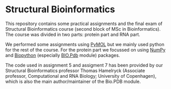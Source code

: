 # Structural Bioinformatics

This repository contains some practical assignments and the final exam of Structural Bioinformatics course (second block of MSc in Bioinformatics). The course was divided in two parts: protein part and RNA part.

We performed some assignments using [PyMOL](https://pymol.org/2/) but we mainly used python for the rest of the course. For the protein part we focussed on using [NumPy](https://docs.scipy.org/doc/numpy/reference/) and [Biopython](https://biopython.org/) (especially [BIO.Pdb](https://biopython.org/wiki/The_Biopython_Structural_Bioinformatics_FAQ) module) packages.

The code used in assignment 5 and assigment 7 has been provided by our Structural Bioinformatics professor Thomas Hamelryck (Associate professor, Computational and RNA Biology; University of Copenhagen), which is also the main author/maintainer of the Bio.PDB module.
